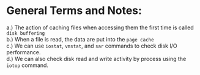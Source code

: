 # General Terms and Notes:

a.) The action of caching files when accessing them the first time is called `disk buffering`  
b.) When a file is read, the data are put into the `page cache`  
c.) We can use `iostat`, `vmstat`, and `sar` commands to check disk I/O performance.  
d.) We can also check disk read and write activity by process using the `iotop` command.  

